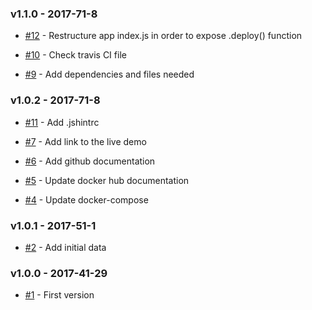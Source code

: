 ### v1.1.0 - 2017-71-8

- [#12](https://github.com/dani8art/pets/issues/12) - Restructure app index.js in order to expose .deploy() function

- [#10](https://github.com/dani8art/pets/issues/10) - Check travis CI file

- [#9](https://github.com/dani8art/pets/issues/9) - Add dependencies and files needed

### v1.0.2 - 2017-71-8

- [#11](https://github.com/dani8art/pets/issues/11) - Add .jshintrc

- [#7](https://github.com/dani8art/pets/issues/7) - Add link to the live demo

- [#6](https://github.com/dani8art/pets/issues/6) - Add github documentation

- [#5](https://github.com/dani8art/pets/issues/5) - Update docker hub documentation

- [#4](https://github.com/dani8art/pets/issues/4) - Update docker-compose

### v1.0.1 - 2017-51-1

- [#2](https://github.com/dani8art/pets/issues/2) - Add initial data 

### v1.0.0 - 2017-41-29

- [#1](https://github.com/dani8art/pets/issues/1) - First version

